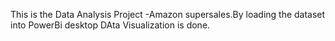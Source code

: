 This is the Data Analysis Project -Amazon supersales.By loading the dataset into PowerBi desktop DAta Visualization is done.
